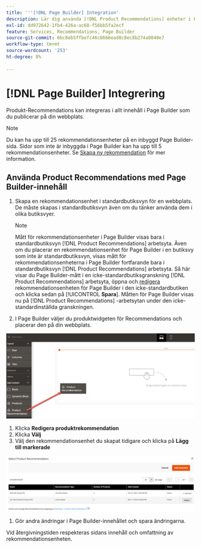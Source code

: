```yaml
---
title: '''[!DNL Page Builder] Integration'
description: Lär dig använda [!DNL Product Recommendations] enheter i Page Builder.
exl-id: dd972642-1fb4-426a-ac68-f56bb5fa2ecf
feature: Services, Recommendations, Page Builder
source-git-commit: 6bc8eb5ffbefc46c8666ead8c8ec8b274a0040e7
workflow-type: tm+mt
source-wordcount: '253'
ht-degree: 0%

---
```


# [!DNL Page Builder] Integrering

Produkt-Recommendations kan integreras i allt innehåll i Page Builder som du publicerar på din webbplats.

>[!NOTE]
>
> Du kan ha upp till 25 rekommendationsenheter på en inbyggd Page Builder-sida. Sidor som inte är inbyggda i Page Builder kan ha upp till 5 rekommendationsenheter. Se [Skapa ny rekommendation](create.md) för mer information.

## Använda Product Recommendations med Page Builder-innehåll

1. Skapa en rekommendationsenhet i standardbutiksvyn för en webbplats. De måste skapas i standardbutiksvyn även om du tänker använda dem i olika butiksvyer.

   >[!NOTE]
   >
   >Mått för rekommendationsenheter i Page Builder visas bara i standardbutiksvyn [!DNL Product Recommendations] arbetsyta. Även om du placerar en rekommendationsenhet för Page Builder i en butiksvy som inte är standardbutiksvyn, visas mått för rekommendationsenheterna i Page Builder fortfarande bara i standardbutiksvyn [!DNL Product Recommendations] arbetsyta. Så här visar du Page Builder-mått i en icke-standardbutiksgranskning [!DNL Product Recommendations] arbetsyta, öppna och [redigera](edit.md) rekommendationsenheten för Page Builder i den icke-standardbutiken och klicka sedan på [!UICONTROL **Spara**]. Måtten för Page Builder visas nu på [!DNL Product Recommendations] -arbetsytan under den icke-standardinställda granskningen.

1. I Page Builder väljer du produktwidgeten för Recommendations och placerar den på din webbplats.

![Infoga rekommendationsenhet](assets/pb-insert.png)

1. Klicka **Redigera produktrekommendation**
1. Klicka **Välj**
1. Välj den rekommendationsenhet du skapat tidigare och klicka på **Lägg till markerade**

![Infoga rekommendationsenhet](assets/pb-select.png)

1. Gör andra ändringar i Page Builder-innehållet och spara ändringarna.

Vid återgivningstiden respekteras sidans innehåll och omfattning av rekommendationsenheten.
